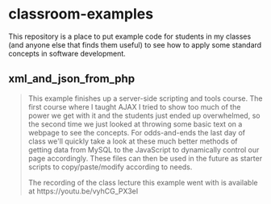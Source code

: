 # classroom-examples
This repository is a place to put example code for students in my classes (and anyone else that finds them useful) to see how to apply some standard concepts in software development.


<h2>xml_and_json_from_php</h2>
  <blockquote>
    <p>This example finishes up a server-side scripting and tools course. The first course where I taught AJAX I tried to show too much of the power we get with it and the students just ended up overwhelmed, so the second time we just looked at throwing some basic text on a webpage to see the concepts. For odds-and-ends the last day of class we'll quickly take a look at these much better methods of getting data from MySQL to the JavaScript to dynamically control our page accordingly. These files can then be used in the future as starter scripts to copy/paste/modify according to needs.</p>
  <p>The recording of the class lecture this example went with is available at https://youtu.be/vyhCG_PX3eI</p>
  </blockquote>
